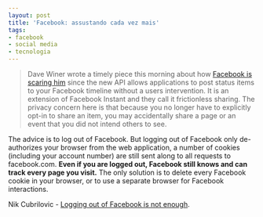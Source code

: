 ```yaml
---
layout: post
title: 'Facebook: assustando cada vez mais'
tags:
- facebook
- social media
- tecnologia
---
```


> Dave Winer wrote a timely piece this morning about how [Facebook is scaring him](http://scripting.com/stories/2011/09/24/facebookIsScaringMe.html) since the new API allows applications to post status items to your Facebook timeline without a users intervention. It is an extension of Facebook Instant and they call it frictionless sharing. The privacy concern here is that because you no longer have to explicitly opt-in to share an item, you may accidentally share a page or an event that you did not intend others to see.

The advice is to log out of Facebook. But logging out of Facebook only de-authorizes your browser from the web application, a number of cookies (including your account number) are still sent along to all requests to facebook.com. **Even if you are logged out, Facebook still knows and can track every page you visit.** The only solution is to delete every Facebook cookie in your browser, or to use a separate browser for Facebook interactions.

Nik Cubrilovic - [Logging out of Facebook is not enough](http://nikcub.appspot.com/logging-out-of-facebook-is-not-enough).

